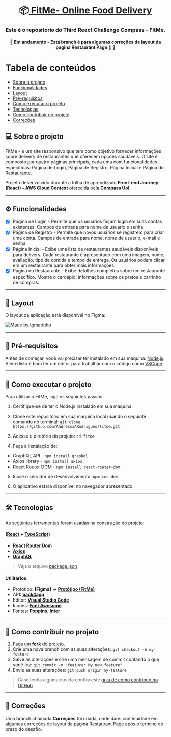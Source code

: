 <h1 align="center">
     📦<a href="#" alt="site do FitMe"> FitMe- Online Food Delivery </a>
</h1>

<h3 align="center">
     Este é o repósitorio do Third React Challenge Compass - FitMe.
</h3>

<h4 align="center">
	🚧  Em andamento - Está branch é para algumas correções de layout da pagina Restaurant Page  🚀 🚧
</h4>

Tabela de conteúdos
=================
<!--ts-->
   * [Sobre o projeto](#-sobre-o-projeto)
   * [Funcionalidades](#-funcionalidades)
   * [Layout](#-layout)
   * [Pré-requisitos](#pré-requisitos)
   * [Como executar o projeto](#-como-executar-o-projeto)
   * [Tecnologias](#-tecnologias)
   * [Como contribuir no projeto](#-como-contribuir-no-projeto)
   * [Correções](#-correções)
<!--te-->


## 💻 Sobre o projeto

FitMe - é um site responsivo que tem como objetivo fornecer informações sobre delivery de restaurantes que oferecem opções saudáveis. O site é composto por quatro páginas principais, cada uma com funcionalidades específicas: Página de Login, Página de Registro, Página Inicial e Página do Restaurante.

Projeto desenvolvido durante a trilha de aprendizado **Front-end Journey (React) - AWS Cloud Context** oferecida pela **Compass Uol**.

---

## ⚙️ Funcionalidades

- [x] Página de Login - Permite que os usuários façam login em suas contas existentes. Campos de entrada para nome de usuario e senha. 
- [x] Página de Registro - Permite que novos usuários se registrem para criar uma conta. Campos de entrada para nome, nome de usuario, e-mail e senha.
- [x] Página Inicial - Exibe uma lista de restaurantes saudáveis disponíveis para delivery. Cada restaurante é apresentado com uma imagem, nome, avaliação, tipo de comida e tempo de entrega. Os usuários podem clicar em um restaurante para obter mais informações.
- [x] Página do Restaurante - Exibe detalhes completos sobre um restaurante específico. Mostra o cardápio, informações sobre os pratos e carrinho de compras.

---

## 🎨 Layout

O layout da aplicação está disponível no Figma:

<a href="https://www.figma.com/file/ZietNBdXT7ghq2xksDmipM/FitMe---Online-Food-Delivery-Website?type=design&node-id=127-190&mode=design&t=LMFDPmg2iQBUaiNZ-0">
  <img alt="Made by tgmarinho" src="https://img.shields.io/badge/Acessar%20Layout%20-Figma-%2304D361">
</a>

---

## 📝 Pré-requisitos

Antes de começar, você vai precisar ter instalado em sua máquina: [Node.js](https://nodejs.org/en/). 
Além disto é bom ter um editor para trabalhar com o código como [VSCode](https://code.visualstudio.com/)

---

## 🚀 Como executar o projeto

Para utilizar o FitMe, siga os seguintes passos:

1. Certifique-se de ter o Node.js instalado em sua máquina.

2. Clone este repositório em sua máquina local usando o seguinte comando no terminal: `git clone https://github.com/AndressaARodrigues/fitme.git`

3. Acesse o diretório do projeto: `cd fitme`

4. Faça a instalação de:
- GraphQL API - `npm install graphql`
- Axios library - `npm install axios`
- React Router DOM - `npm install react-router-dom`

5. Inicie o servidor de desenvolvimento: `npm run dev`

6. O aplicativo estará disponível no navegador apresentado.

---

## 🛠 Tecnologias

As seguintes ferramentas foram usadas na construção do projeto:

#### ([React](https://reactjs.org/)  +  [TypeScript](https://www.typescriptlang.org/))

-   **[React Router Dom](https://github.com/ReactTraining/react-router/tree/master/packages/react-router-dom)**
-   **[Axios](https://github.com/axios/axios)**
-   **[GraphQL](https://graphql.org/)**

> Veja o arquivo  [package.json](https://github.com/AndressaARodrigues/fitme/blob/main/package.json)


#### **Utilitários**

-   Protótipo:  **[Figma]**  →  **[Protótipo (FitMe)](https://www.figma.com/file/ZietNBdXT7ghq2xksDmipM/FitMe---Online-Food-Delivery-Website?type=design&node-id=127-190&mode=design&t=LMFDPmg2iQBUaiNZ-0)**
-   API:  **[back4app](https://www.back4app.com/)** 
-   Editor:  **[Visual Studio Code](https://code.visualstudio.com/)**  
-   Ícones:  **[Font Awesome](https://fontawesome.com/)**
-   Fontes:  **[Poppins](https://fonts.google.com/specimen/Poppins?query=poppins)**, **[Inter](https://fonts.google.com/specimen/Inter?query=inter)**

---

## 💪 Como contribuir no projeto

1. Faça um **fork** do projeto.
2. Crie uma nova branch com as suas alterações: `git checkout -b my-feature`
3. Salve as alterações e crie uma mensagem de commit contando o que você fez: `git commit -m "feature: My new feature"`
4. Envie as suas alterações: `git push origin my-feature`
> Caso tenha alguma dúvida confira este [guia de como contribuir no GitHub](./CONTRIBUTING.md)

---

## 🚧 Correções
Uma branch chamada **Correções** foi criada, onde darei continuidade em algumas correções de layout da pagina Restaurant Page após o termino do prazo do desafio.

